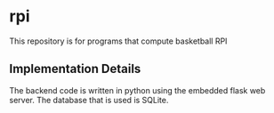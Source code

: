 # rpi
This repository is for programs that compute basketball RPI

## Implementation Details

The backend code is written in python using the embedded flask web server.  The database that is used is SQLite.

